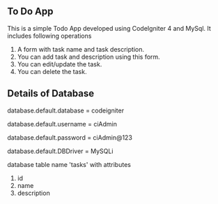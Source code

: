 To Do App
-------------------------------------------------------------------------------------

This is a simple Todo App developed using CodeIgniter 4 and MySql. It includes following operations

1. A form with task name and task description.
2. You can add task and description using this form.
3. You can edit/update the task.
4. You can delete the task.

Details of Database
------------------------------------------

 database.default.database = codeigniter
 
 database.default.username = ciAdmin

 database.default.password = ciAdmin@123

 database.default.DBDriver = MySQLi

 database table name 'tasks' with attributes
 1. id
 2. name
 3. description